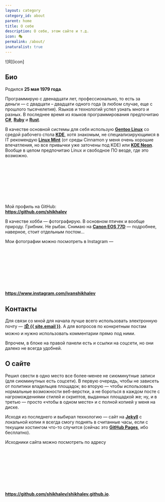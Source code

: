 ```yaml
---
layout: category
category_id: about
parent: home
title: О себе
description: О себе, этом сайте и т.д.
icon: 🎭
permalink: /about/
inaturalist: true
---
```

<div class="right-box">
![Я][icon]
</div>

## Био

Родился **25 мая 1979 года**.

Программирую с двенадцати лет, профессионально, то есть за деньги — с двадцати – двадцати одного года (в любом случае,
еще с прошлого тысячелетия). Языков и технологий успел узнать много и разных. В последнее время из языков программирования
предпочитаю **[C#][csharp]**, **[Ruby][ruby]** и **[Rust][rust]**.

В качестве основной системы для себя использую **[Gentoo Linux][gentoo]** со средой рабочего стола **[KDE][kde]**, хотя знакомым,
не специализирующимся в IT рекомендую **[Linux Mint][mint]** (от среды Cinnamon у меня очень хорошие впечатления, но все привычки
уже заточены под KDE) или **[KDE Neon][neon]**. Вообще в целом предпочитаю Linux и свободное ПО везде, где это возможно.

Мой профиль на GitHub: <svg class="svg-icon" style="vertical-align: -10%;"><use
xlink:href="{{ '/assets/minima-social-icons.svg#github' | relative_url }}"></use></svg>**<https://github.com/shikhalev>**

В качестве хобби — фотографирую. В основном птичек и вообще природу. Грибник. Не рыбак. Снимаю
на **[Canon EOS 77D][77d]** — подробнее, наверное, стоит отдельным постом...

Мои фотографии можно посмотреть в Instagram — <svg class="svg-icon" style="vertical-align: -10%;"><use
xlink:href="{{ '/assets/minima-social-icons.svg#instagram' | relative_url }}"></use></svg>**<https://www.instagram.com/ivanshikhalev>**

## Контакты

Для связи со мной для начала лучше всего использовать электронную почту — **<a class="u-email" href="mailto:{{ site.email }}">🖆 {{ site.email }}</a>**.
А для вопросов по конкретным постам можно и нужно использовать комментарии прямо под ними.

Впрочем, в блоке на правой панели есть и ссылки на соцсети, но они далеко не всегда удобней.

## О сайте

Решил свести в одно место все более-менее не сиюминутные записи (для сиюминутных есть соцсети). В первую очередь,
чтобы не зависеть от политики владельцев площадок; во вторую — чтобы использовать нормальные возможности веб-верстки,
а не бороться в каждом посте с нагромождениями стилей и скриптов, выданных площадкой же; ну, и в третью — просто
«чтобы в одном месте» и с полной копией у меня на диске.

Исходя из последнего и выбирал технологию — сайт на **[Jekyll][jekyll]** с локальной копии я всегда смогу поднять в считанные
часы, если с текущим хостингом что-то случится (сейчас это **[GitHub Pages][pages]**, ибо бесплатно).

Исходники сайта можно посмотреть по адресу <svg class="svg-icon" style="vertical-align: -10%;"><use
xlink:href="{{ '/assets/minima-social-icons.svg#github' | relative_url }}"></use></svg>**<https://github.com/shikhalev/shikhalev.github.io>**.

[icon]: /assets/img/icon.jpg

[csharp]: https://docs.microsoft.com/ru-ru/dotnet/csharp/
[ruby]: https://www.ruby-lang.org/ru/
[rust]: https://www.rust-lang.org/
[gentoo]: https://www.gentoo.org/
[kde]: https://kde.org/
[mint]: https://www.linuxmint.com/
[neon]: https://neon.kde.org/
[77d]: https://www.canon.ru/cameras/eos-77d/
[jekyll]: https://jekyllrb.com/
[pages]: https://pages.github.com/
